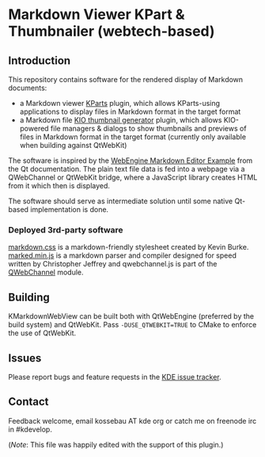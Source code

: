 # Markdown Viewer KPart & Thumbnailer (webtech-based)

## Introduction

This repository contains software for the rendered display of Markdown documents:
* a Markdown viewer [KParts](https://api.kde.org/frameworks/kparts/html/index.html) plugin, which allows KParts-using applications to display files in Markdown format in the target format
* a Markdown file [KIO thumbnail generator](https://api.kde.org/frameworks/kio/html/classThumbCreator.html) plugin, which allows KIO-powered file managers & dialogs to show thumbnails and previews of files in Markdown format in the target format (currently only available when building against QtWebKit)

The software is inspired by the [WebEngine Markdown Editor Example](https://doc.qt.io/qt-5/qtwebengine-webenginewidgets-markdowneditor-example.html) from the Qt documentation. The plain text file data is fed into a webpage via a QWebChannel or QtWebKit bridge, where a JavaScript library creates HTML from it which then is displayed.

The software should serve as intermediate solution until some native Qt-based implementation is done.

### Deployed 3rd-party software

[markdown.css](https://kevinburke.bitbucket.io/markdowncss/) is a markdown-friendly stylesheet created by Kevin Burke. [marked.min.js](https://github.com/chjj/marked) is a markdown parser and compiler designed for speed written by Christopher Jeffrey and qwebchannel.js is part of the [QWebChannel](https://doc.qt.io/qt-5/qwebchannel.html) module.

## Building

KMarkdownWebView can be built both with QtWebEngine (preferred by the build system) and QtWebKit. Pass `-DUSE_QTWEBKIT=TRUE` to CMake to enforce the use of QtWebKit.

## Issues

Please report bugs and feature requests in the [KDE issue tracker](https://bugs.kde.org/enter_bug.cgi?product=kmarkdownwebview).

## Contact

Feedback welcome, email kossebau AT kde org or catch me on freenode irc in #kdevelop.

(*Note*: This file was happily edited with the support of this plugin.)
